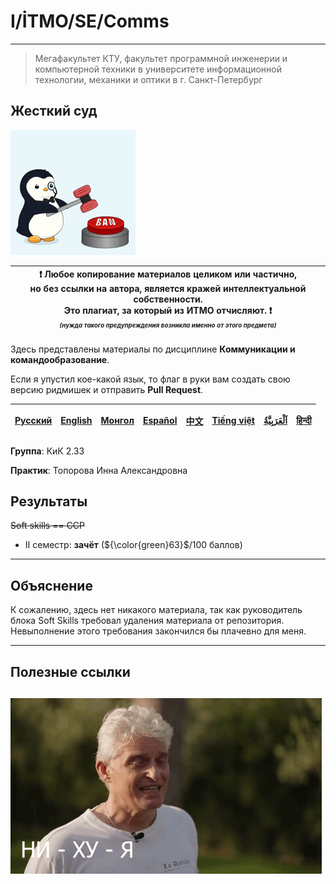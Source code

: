 # I/İTMO/SE/Comms

---
> Мегафакультет КТУ, факультет программной инженерии и компьютерной техники в университете информационной технологии, механики и оптики в г. Санкт-Петербург

## Жесткий суд
![ban](/img/gifs/200w.gif)

| :exclamation: <b>Любое копирование материалов целиком или частично,<br>но без ссылки на автора, является кражей интеллектуальной собственности.<br>Это плагиат, за который из ИТМО отчисляют.</b> :exclamation:<br><sub><sup><i>(нужда такого предупреждения возникла именно от этого предмета)</sup></sub></b> |
|-----------------------------------------------------------------------------------------------------------------------------------------------------------------------------------------------------------------------------------------------------------------------------------------------------------------|
Здесь представлены материалы по дисциплине **Коммуникации и командообразование**.

Если я упустил кое-какой язык, то флаг в руки вам создать свою версию ридмишек и отправить **Pull Request**.

| [<strong>Русский</strong>](https://github.com/XVIIStarPlatinum/itmo/blob/master/Software%20Engineering/README.md) | [<strong>English</strong>](https://github.com/XVIIStarPlatinum/itmo/blob/master/Software%20Engineering/.docs/README_EN.md) | [<strong>Монгол</strong>](https://github.com/XVIIStarPlatinum/itmo/blob/master/Software%20Engineering/.docs/README_MN.md) | [<strong>Español</strong>](https://github.com/XVIIStarPlatinum/itmo/blob/master/Software%20Engineering/.docs/README_ES.md) | [<strong>中文</strong>](https://github.com/XVIIStarPlatinum/itmo/blob/master/Software%20Engineering/.docs/README_CN.md) | [<strong>Tiếng việt</strong>](https://github.com/XVIIStarPlatinum/itmo/blob/master/Software%20Engineering/.docs/README_VN.md) | [<strong><p dir="rtl" lang="ar">اَلْعَرَبِيَّةُ</p></strong>](https://github.com/XVIIStarPlatinum/itmo/blob/master/Software%20Engineering/.docs/README_AR.md) | [<strong>हिन्दी</strong>](https://github.com/XVIIStarPlatinum/itmo/blob/master/Software%20Engineering/.docs/README_IN.md) |
|-------------------------------------------------------------------------------------------------------------------|----------------------------------------------------------------------------------------------------------------------------|---------------------------------------------------------------------------------------------------------------------------|----------------------------------------------------------------------------------------------------------------------------|-----------------------------------------------------------------------------------------------------------------------|-------------------------------------------------------------------------------------------------------------------------------|---------------------------------------------------------------------------------------------------------------------------------------------------------------|---------------------------------------------------------------------------------------------------------------------------|

**Группа**: КиК 2.33

**Практик**: Топорова Инна Александровна

## Результаты
<s>Soft skills == CCP</s>
- II семестр: **зачёт** (${\color{green}63}$/100 баллов)
---
## Объяснение

К сожалению, здесь нет никакого материала, так как руководитель блока Soft Skills требовал удаления материала от репозитория. Невыполнение этого требования закончился бы плачевно для меня.

---

## Полезные ссылки <a name="links"></a> 
![tinkov](/img/gifs/oleg-tinkov.gif)
---